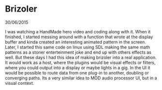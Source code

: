 # Brizoler

30/06/2015

I was watching a HandMade hero video and coding along with it.
When it finished, I started messing around with a function that wrote at the display
buffer and kinda created an interesting animated pattern in the screen. Later, I
started this same code on linux using SDL making the same math patterns 
as a stoner enterteinment joke and end up with others effects as well.
But these days I had this idea of making brizoler into a real application.
It would work as a host, where the plugins would be visual effects or filters,
where you could output into a display or maybe lights in a gig.
In the UI it would be possible to route data from one plug-in to another,
doubling or converging paths. Its a very similar idea to MOD audio processor
UI, but in a visual context.
